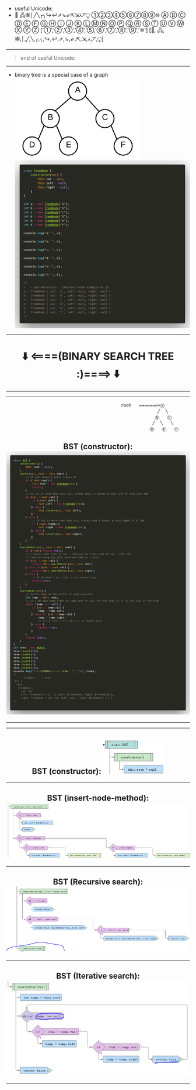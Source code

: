 - useful Unicode:
- 🌲 🖧🕸│╱╲╭╮↪↩⇗⇘⇙⇱⇲⩑⦢⧬
①②③④⑤⑥⑦⑧⑨⑩ 
Ⓐ Ⓑ Ⓒ Ⓓ Ⓔ Ⓕ Ⓖ Ⓗ Ⓘ Ⓙ Ⓚ Ⓛ Ⓜ Ⓝ Ⓞ Ⓟ Ⓠ Ⓡ Ⓢ Ⓣ Ⓤ Ⓥ Ⓦ Ⓧ Ⓨ Ⓩ
 ['①','②','③','④','⑤,'⑥','⑦','⑧','⑨','⑩']
[🌲, 🖧,🕸,│,╱,╲,╭,╮,↪,↩,⇗,⇘,⇙,⇱,⇲,⩑,⦢,⧬]
---
> end of useful Unicode:
---


 - binary tree is a special case of a graph
![](./binary-tree.png)
![](./tree-Node.png)

------
# <center> ⬇️  <====(BINARY SEARCH TREE :)====>       ⬇️</center>
------  
------

```
                                            root   =======>Ⓐ 
                                                          ╱  ╲
                                                         Ⓑ   Ⓒ
                                                        ╱  ╲   ╲ 
                                                       Ⓓ   Ⓔ   Ⓕ
```

## <center>   BST (constructor):  ![constructor](./implementation.png)</center>  
  
------
------
  
## <center>   BST (constructor):  ![constructor](bst-constructor.png)</center>
  
---  
  
##  <center>   BST (insert-node-method):   ![insert node](insert.png)</center>

---

## <center>  BST (Recursive search):  ![Iterative](search-recursively.png)</center>

---

## <center>  BST (Iterative search):  ![](search-iterative.png)   </center>

---


